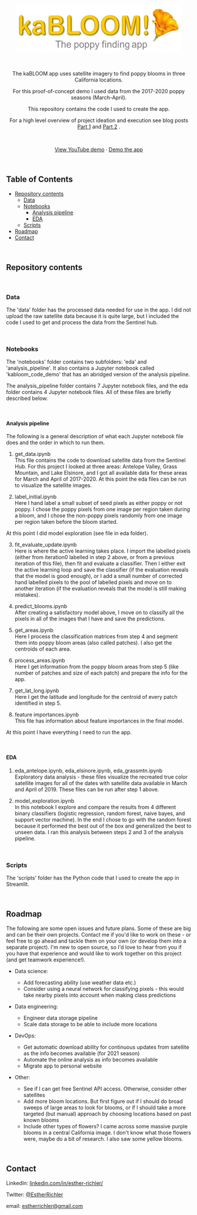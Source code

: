 <p align="center">
<img src="scripts/kabloom.jpg" alt="Logo" width="450" height="130">
    </p>

<br />

<p align="center">The kaBLOOM app uses satellite imagery to find poppy blooms in three California locations.</p>
    
<p align="center">For this proof-of-concept demo I used data from the 2017-2020 poppy seasons (March-April).</p>
    
<p align="center">This repository contains the code I used to create the app.</p>

<p align="center">
For a high level overview of project ideation and execution see blog posts 
<a href="https://themlrebellion.com/blog/Learning-To-Think-Like-Data-Scientist/">Part 1</a>
and
<a href="https://themlrebellion.com/blog/Learning-To-Think-Like-Data-Scientist-2/">Part 2</a>
.
    </p>

<br />

<p align="center">
<a href="https://youtu.be/guCyMfn1zSo">View YouTube demo</a>
·
<a href="http://35.164.63.227:8501/">Demo the app</a>
    </p>
    
<br />

    
## Table of Contents

* [Repository contents](#repository-contents)
    * [Data](#data)
    * [Notebooks](#notebooks)
      * [Analysis pipeline](#analysis-pipeline)
      * [EDA](#eda)
    * [Scripts](#scripts)
* [Roadmap](#roadmap)
* [Contact](#contact)



<br />

<!-- REPOSITORY CONTENTS -->
## Repository contents


<br />

<!-- DATA -->
### Data

The 'data' folder has the processed data needed for use in the app. I did not upload the raw satellite data because it is quite large, but I included the code I used to get and process the data from the Sentinel hub.


<br />

<!-- NOTEBOOKS -->
### Notebooks

The 'notebooks' folder contains two subfolders: 'eda' and 'analysis_pipeline'. It also contains a Jupyter notebook called 'kabloom_code_demo' that has an abridged version of the analysis pipeline.

The analysis_pipeline folder contains 7 Jupyter notebook files, and the eda folder contains 4 Jupyter notebook files. All of these files are briefly described below.

<br />

<!-- ANALYSIS_PIPELINE -->
#### Analysis pipeline

The following is a general description of what each Jupyter notebook file does and the order in which to run them.

1. get_data.ipynb <br /> This file contains the code to download satellite data from the Sentinel Hub. For this project I looked at three areas: Antelope Valley, Grass Mountain, and Lake Elsinore, and I got all available data for these areas for March and April of 2017-2020. At this point the eda files can be run to visualize the satellite images.


2. label_initial.ipynb <br /> Here I hand label a small subset of seed pixels as either poppy or not poppy. I chose the poppy pixels from one image per region taken during a bloom, and I chose the non-poppy pixels randomly from one image per region taken before the bloom started.

At this point I did model exploration (see file in eda folder).


3. fit_evaluate_update.ipynb <br /> Here is where the active learning takes place. I import the labelled pixels (either from iteration0 labelled in step 2 above, or from a previous iteration of this file), then fit and evaluate a classifier. Then I either exit the active learning loop and save the classifier (if the evaluation reveals that the model is good enough), or I add a small number of corrected hand labelled pixels to the pool of labelled pixels and move on to another iteration (if the evaluation reveals that the model is still making mistakes).


4. predict_blooms.ipynb <br /> After creating a satisfactory model above, I move on to classify all the pixels in all of the images that I have and save the predictions.


5. get_areas.ipynb <br /> Here I process the classification matrices from step 4 and segment them into poppy bloom areas (also called patches). I also get the centroids of each area.


6. process_areas.ipynb <br /> Here I get information from the poppy bloom areas from step 5 (like number of patches and size of each patch) and prepare the info for the app. 


7. get_lat_long.ipynb <br /> Here I get the latitude and longitude for the centroid of every patch identified in step 5.


8. feature importances.ipynb <br /> This file has information about feature importances in the final model.


At this point I have everything I need to run the app.


<br />

<!-- EDA -->
#### EDA

1. eda_antelope.ipynb, eda_elsinore.ipynb, eda_grassmtn.ipynb <br /> Exploratory data analysis - these files visualize the recreated true color satellite images for all of the dates with satellite data available in March and April of 2019. These files can be run after step 1 above.


2. model_exploration.ipynb <br /> In this notebook I explore and compare the results from 4 different binary classifiers (logistic regression, random forest, naive bayes, and support vector machine). In the end I chose to go with the random forest because it performed the best out of the box and generalized the best to unseen data. I ran this analysis between steps 2 and 3 of the analysis pipeline.



<br />

<!-- SCRIPTS -->
### Scripts

The 'scripts' folder has the Python code that I used to create the app in Streamlit.



<br />

<!-- ROADMAP -->
## Roadmap

The following are some open issues and future plans. Some of these are big and can be their own projects. Contact me if you'd like to work on these - or feel free to go ahead and tackle them on your own (or develop them into a separate project). I'm new to open source, so I'd love to hear from you if you have that experience and would like to work together on this project (and get teamwork experience!).

* Data science:
    * Add forecasting ability (use weather data etc.)
    * Consider using a neural network for classifying pixels - this would take nearby pixels into account when making class predictions
    
* Data engineering:
    * Engineer data storage pipeline
    * Scale data storage to be able to include more locations

* DevOps:
    * Get automatic download ability for continuous updates from satellite as the info becomes available (for 2021 season)
    * Automate the online analysis as info becomes available
    * Migrate app to personal website
    
* Other:
    * See if I can get free Sentinel API access. Otherwise, consider other satellites
    * Add more bloom locations. But first figure out if I should do broad sweeps of large areas to look for blooms, or if I should take a more targeted (but manual) approach by choosing locations based on past known blooms
    * Include other types of flowers? I came across some massive purple blooms in a central California image. I don't know what those flowers were, maybe do a bit of research. I also saw some yellow blooms.



<br />

<!-- CONTACT -->
## Contact

LinkedIn: [linkedin.com/in/esther-richler/](https://www.linkedin.com/in/esther-richler/)

Twitter: [@EstherRichler](https://twitter.com/estherrichler)

email: [estherrichler@gmail.com](estherrichler@gmail.com)